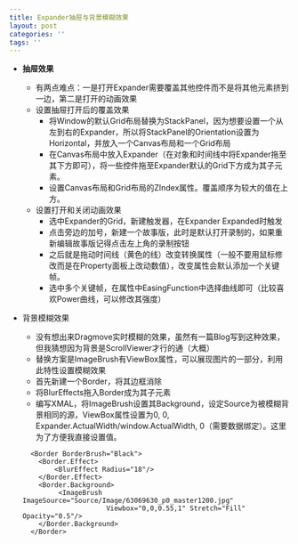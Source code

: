 ```yaml
---
title: Expander抽屉与背景模糊效果
layout: post
categories: ''
tags: ''
---
```

- __抽屉效果__
    - 有两点难点：一是打开Expander需要覆盖其他控件而不是将其他元素挤到一边，第二是打开的动画效果
    - 设置抽屉打开后的覆盖效果
        - 将Window的默认Grid布局替换为StackPanel，因为想要设置一个从左到右的Expander，所以将StackPanel的Orientation设置为Horizontal，并放入一个Canvas布局和一个Grid布局
        - 在Canvas布局中放入Expander（在对象和时间线中将Expander拖至其下方即可），将一些控件拖至Expander默认的Grid下方成为其子元素。
        - 设置Canvas布局和Grid布局的ZIndex属性。覆盖顺序为较大的值在上方。
    - 设置打开和关闭动画效果
        - 选中Expander的Grid，新建触发器，在Expander Expanded时触发
        - 点击旁边的加号，新建一个故事版，此时是默认打开录制的，如果重新编辑故事版记得点击左上角的录制按钮
        - 之后就是拖动时间线（黄色的线）改变转换属性（一般不要用鼠标修改而是在Property面板上改动数值），改变属性会默认添加一个关键帧。
        - 选中多个关键帧，在属性中EasingFunction中选择曲线即可（比较喜欢Power曲线，可以修改其强度）

- 背景模糊效果
    - 没有想出来Dragmove实时模糊的效果，虽然有一篇Blog写到这种效果，但我猜想因为背景是ScrollViewer才行的通（大概）
    - 替换方案是ImageBrush有ViewBox属性，可以展现图片的一部分，利用此特性设置模糊效果
    - 首先新建一个Border，将其边框消除
    - 将BlurEffects拖入Border成为其子元素
    - 编写XMAL，将ImageBrush设置其Background，设定Source为被模糊背景相同的源，ViewBox属性设置为0, 0, Expander.ActualWidth/window.ActualWidth, 0（需要数据绑定）。这里为了方便我直接设置值。
    ```
      <Border BorderBrush="Black">
        <Border.Effect>
            <BlurEffect Radius="18"/>
        </Border.Effect>
        <Border.Background>
             <ImageBrush ImageSource="Source/Image/63069630_p0_master1200.jpg" 
                         Viewbox="0,0,0.55,1" Stretch="Fill" Opacity="0.5"/>
        </Border.Background>
      </Border>
    ```